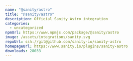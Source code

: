 ```yaml
---
name: "@sanity/astro"
title: "@sanity/astro"
description: Official Sanity Astro integration
categories:
  - uncategorized
npmUrl: https://www.npmjs.com/package/@sanity/astro
image: /assets/integrations/sanity.svg
repoUrl: ssh://git@github.com/sanity-io/sanity-astro
homepageUrl: https://www.sanity.io/plugins/sanity-astro
downloads: 28033
---
```

